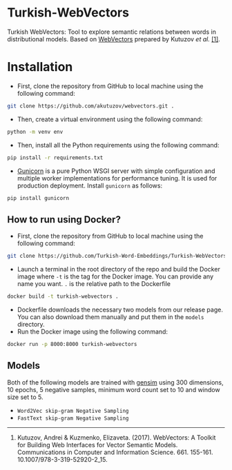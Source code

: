 # Turkish-WebVectors
Turkish WebVectors: Tool to explore semantic relations between words in distributional models.
Based on [WebVectors](https://github.com/akutuzov/webvectors) prepared by Kutuzov _et al._ [\[1\]](https://rusvectores.org/static/data/webvectors_aist.pdf).

# Installation
* First, clone the repository from GitHub to local machine using the following command:
```bash
git clone https://github.com/akutuzov/webvectors.git .
```
* Then, create a virtual environment using the following command:
```bash
python -m venv env
```
* Then, install all the Python requirements using the following command:
```bash
pip install -r requirements.txt
```
* [Gunicorn](https://gunicorn.org/) is a pure Python WSGI server with simple configuration and multiple worker implementations for performance tuning. It is used for production deployment. Install `gunicorn` as follows:
```bash
pip install gunicorn
```

## How to run using Docker?

* First, clone the repository from GitHub to local machine using the following command:
```bash
git clone https://github.com/Turkish-Word-Embeddings/Turkish-WebVectors.git . 
```
* Launch a terminal in the root directory of the repo and build the Docker image where `-t` is the tag for the Docker image. You can provide any name you want. `.` is the relative path to the Dockerfile
```bash
docker build -t turkish-webvectors .
```
* Dockerfile downloads the necessary two models from our release page. You can also download them manually and put them in the `models` directory.
* Run the Docker image using the following command:
```bash
docker run -p 8000:8000 turkish-webvectors
```

## Models

Both of the following models are trained with [gensim](https://radimrehurek.com/gensim/models/word2vec.html) using 300 dimensions, 10 epochs, 5 negative samples, minimum word count set to 10 and window size set to 5.

* `Word2Vec skip-gram Negative Sampling`
* `FastText skip-gram Negative Sampling`

---

1. Kutuzov, Andrei & Kuzmenko, Elizaveta. (2017). WebVectors: A Toolkit for Building Web Interfaces for Vector Semantic Models. Communications in Computer and Information Science. 661. 155-161. 10.1007/978-3-319-52920-2_15. 